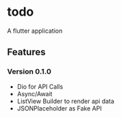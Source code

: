 # todo

A flutter application

## Features

### Version 0.1.0

- Dio for API Calls
- Async/Await 
- ListView Builder to render api data
- JSONPlaceholder as Fake API
